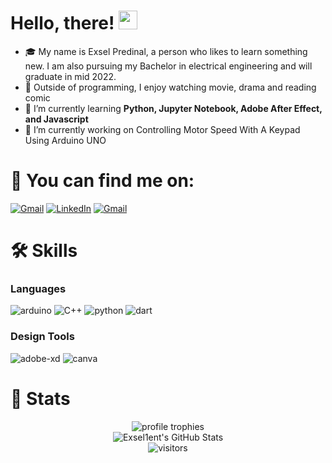 # Hello, there! <img src="https://camo.githubusercontent.com/e8e7b06ecf583bc040eb60e44eb5b8e0ecc5421320a92929ce21522dbc34c891/68747470733a2f2f6d656469612e67697068792e636f6d2f6d656469612f6876524a434c467a6361737252346961377a2f67697068792e676966" width="30px">


- 🎓 My name is Exsel Predinal, a person who likes to learn something new. I am also pursuing my Bachelor in electrical engineering and will graduate in mid 2022.
- 👀 Outside of programming, I enjoy watching movie, drama and reading comic
- 🌱 I’m currently learning **Python, Jupyter Notebook, Adobe After Effect, and Javascript** 
- 🔭 I’m currently working on Controlling Motor Speed With A Keypad Using Arduino UNO

<!---
Exsel1ent/Exsel1ent is a ✨ special ✨ repository because its `README.md` (this file) appears on your GitHub profile.
You can click the Preview link to take a look at your changes.
--->



# 🔗 You can find me on: 
<!-- Actual text -->

[![Gmail][1.2]][1] [![LinkedIn][2.2]][2] [![Gmail][3.2]][3]

<!-- Icons -->

[1.2]: https://img.shields.io/badge/Gmail-EA4335?style=for-the-badge&logo=Gmail&logoColor=white
[2.2]: https://img.shields.io/badge/Linked_In-0A66C2?style=for-the-badge&logo=LinkedIn&logoColor=white
[3.2]: https://img.shields.io/badge/Resume-4285F4?style=for-the-badge&logo=read-the-docs&logoColor=white

<!-- Links to your social media accounts -->

[1]: mailto:exselpredinal@gmail.com
[2]: https://www.linkedin.com/in/exsel-predinal-7b9570166/
[3]: https://doc-14-08-docs.googleusercontent.com/docs/securesc/bmn49fpqsgnhf23vhj8rmf4ko793lhfo/doer9mobe1nj4697v560rtpbtsmehl6j/1643469600000/16832788122944197911/16832788122944197911/181Pzb81C3LY0fFwSBMO9yuKK0hAy_CYE?e=download&authuser=0


# 🛠️ Skills
### Languages

![arduino](https://img.shields.io/badge/Arduino-00979D?style=for-the-badge&logo=Arduino&logoColor=white)
![C++](https://img.shields.io/badge/C++-6CADDF?style=for-the-badge&logo=cplusplus&logoColor=00599C)
![python](https://img.shields.io/badge/Python-3776AB?style=for-the-badge&logo=python&logoColor=white)
![dart](https://img.shields.io/badge/Siemens-009999?style=for-the-badge&logo=Siemens&logoColor=white)


### Design Tools

![adobe-xd](https://img.shields.io/badge/abode_xd-470137?style=for-the-badge&logo=adobe-xd&logoColor=white)
![canva](https://img.shields.io/badge/canva-00C4CC?style=for-the-badge&logo=canva&logoColor=white)


# 📃 Stats



<div align="center">
    <img src="https://github-profile-trophy.vercel.app/?username=Exsel1ent&row=1&column=6&margin-h=8&theme=darkhub&count_private=true&margin-w=15&no-frame=true" alt="profile trophies" />
    <br />
    <img src="https://github-readme-stats.vercel.app/api?username=Exsel1ent&show_icons=true&hide_border=true" alt="Exsel1ent's GitHub Stats">
    <br />
    <img src="https://visitor-badge.laobi.icu/badge?page_id=Exsel1ent" alt="visitors">
</div>


